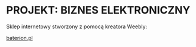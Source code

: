 # PROJEKT: BIZNES ELEKTRONICZNY

Sklep internetowy stworzony z pomocą kreatora Weebly:

[baterion.pl](https://baterion.weeblysite.com/)
